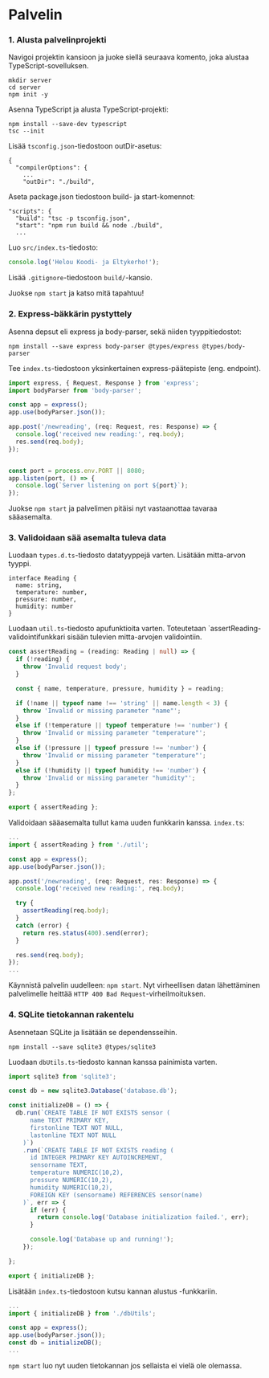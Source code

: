 # Palvelin

### 1. Alusta palvelinprojekti

Navigoi projektin kansioon ja juoke siellä seuraava komento, joka alustaa TypeScript-sovelluksen.
```shell
mkdir server
cd server
npm init -y
```

Asenna TypeScript ja alusta TypeScript-projekti:
```shell
npm install --save-dev typescript
tsc --init
```

Lisää `tsconfig.json`-tiedostoon outDir-asetus:
```
{
  "compilerOptions": {
    ...
    "outDir": "./build",
```

Aseta package.json tiedostoon build- ja start-komennot:
```
"scripts": {
  "build": "tsc -p tsconfig.json",
  "start": "npm run build && node ./build",
  ...
```

Luo `src/index.ts`-tiedosto:
```typescript
console.log('Helou Koodi- ja Eltykerho!');
```

Lisää `.gitignore`-tiedostoon `build/`-kansio.

Juokse `npm start` ja katso mitä tapahtuu!

### 2. Express-bäkkärin pystyttely

Asenna depsut eli express ja body-parser, sekä niiden tyyppitiedostot:
```shell
npm install --save express body-parser @types/express @types/body-parser
```

Tee `index.ts`-tiedostoon yksinkertainen express-päätepiste (eng. endpoint).
```TypeScript
import express, { Request, Response } from 'express';
import bodyParser from 'body-parser';

const app = express();
app.use(bodyParser.json());

app.post('/newreading', (req: Request, res: Response) => {
  console.log('received new reading:', req.body);
  res.send(req.body);
});


const port = process.env.PORT || 8080;
app.listen(port, () => {
  console.log(`Server listening on port ${port}`);
});
```

Juokse `npm start` ja palvelimen pitäisi nyt vastaanottaa tavaraa sääasemalta.

### 3. Validoidaan sää asemalta tuleva data

Luodaan `types.d.ts`-tiedosto datatyyppejä varten. Lisätään mitta-arvon tyyppi.

```
interface Reading {
  name: string,
  temperature: number,
  pressure: number,
  humidity: number
}
```

Luodaan `util.ts`-tiedosto apufunktioita varten. 
Toteutetaan `assertReading-validointifunkkari sisään tulevien mitta-arvojen validointiin.

```TypeScript
const assertReading = (reading: Reading | null) => {
  if (!reading) {
    throw 'Invalid request body';
  }

  const { name, temperature, pressure, humidity } = reading;

  if (!name || typeof name !== 'string' || name.length < 3) {
    throw 'Invalid or missing parameter "name"';
  }
  else if (!temperature || typeof temperature !== 'number') {
    throw 'Invalid or missing parameter "temperature"';
  }
  else if (!pressure || typeof pressure !== 'number') {
    throw 'Invalid or missing parameter "temperature"';
  }
  else if (!humidity || typeof humidity !== 'number') {
    throw 'Invalid or missing parameter "humidity"';
  }
};

export { assertReading };
```

Validoidaan sääasemalta tullut kama uuden funkkarin kanssa. `index.ts`:
```TypeScript
...
import { assertReading } from './util';

const app = express();
app.use(bodyParser.json());

app.post('/newreading', (req: Request, res: Response) => {
  console.log('received new reading:', req.body);

  try {
    assertReading(req.body);
  }
  catch (error) {
    return res.status(400).send(error);
  }

  res.send(req.body);
});
...
```

Käynnistä palvelin uudelleen: `npm start`.
Nyt virheellisen datan lähettäminen palvelimelle heittää `HTTP 400 Bad Request`-virheilmoituksen.

### 4. SQLite tietokannan rakentelu

Asennetaan SQLite ja lisätään se dependensseihin.
```
npm install --save sqlite3 @types/sqlite3
```

Luodaan `dbUtils.ts`-tiedosto kannan kanssa painimista varten.
```TypeScript
import sqlite3 from 'sqlite3';

const db = new sqlite3.Database('database.db');

const initializeDB = () => {
  db.run(`CREATE TABLE IF NOT EXISTS sensor (
      name TEXT PRIMARY KEY,
      firstonline TEXT NOT NULL,
      lastonline TEXT NOT NULL
    )`)
    .run(`CREATE TABLE IF NOT EXISTS reading (
      id INTEGER PRIMARY KEY AUTOINCREMENT,
      sensorname TEXT,
      temperature NUMERIC(10,2),
      pressure NUMERIC(10,2),
      humidity NUMERIC(10,2),
      FOREIGN KEY (sensorname) REFERENCES sensor(name)
    )`, err => {
      if (err) {
        return console.log('Database initialization failed.', err);
      }

      console.log('Database up and running!');
    });

};

export { initializeDB };
```

Lisätään `index.ts`-tiedostoon kutsu kannan alustus -funkkariin.
```TypeScript
...
import { initializeDB } from './dbUtils';

const app = express();
app.use(bodyParser.json());
const db = initializeDB();
...
```

`npm start` luo nyt uuden tietokannan jos sellaista ei vielä ole olemassa.
